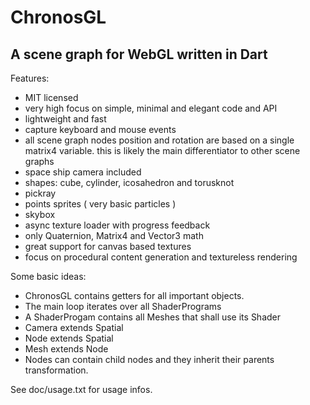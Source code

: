 ChronosGL
=========

A scene graph for WebGL written in Dart
---------------------------------------

Features:

* MIT licensed
* very high focus on simple, minimal and elegant code and API
* lightweight and fast
* capture keyboard and mouse events
* all scene graph nodes position and rotation are based on a single matrix4 variable.
  this is likely the main differentiator to other scene graphs
* space ship camera included
* shapes: cube, cylinder, icosahedron and torusknot
* pickray
* points sprites ( very basic particles )
* skybox
* async texture loader with progress feedback
* only Quaternion, Matrix4 and Vector3 math
* great support for canvas based textures
* focus on procedural content generation and textureless rendering



Some basic ideas:

* ChronosGL contains getters for all important objects.
* The main loop iterates over all ShaderPrograms
* A ShaderProgam contains all Meshes that shall use its Shader
* Camera extends Spatial
* Node extends Spatial
* Mesh extends Node
* Nodes can contain child nodes and they inherit their parents transformation.

See doc/usage.txt for usage infos.

